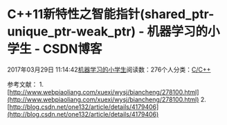 
# C++11新特性之智能指针(shared_ptr-unique_ptr-weak_ptr) - 机器学习的小学生 - CSDN博客


2017年03月29日 11:14:42[机器学习的小学生](https://me.csdn.net/xuluhui123)阅读数：276个人分类：[C/C++																](https://blog.csdn.net/xuluhui123/article/category/1705293)



参考文献：
1.[http://www.webpiaoliang.com/xuexi/wysj/biancheng/278100.html](http://www.webpiaoliang.com/xuexi/wysj/biancheng/278100.html)
2.[http://blog.csdn.net/one132/article/details/4179406](http://blog.csdn.net/one132/article/details/4179406)


